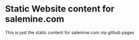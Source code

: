 Static Website content for salemine.com
========================================

This is just the static content for salemine.com via github pages
